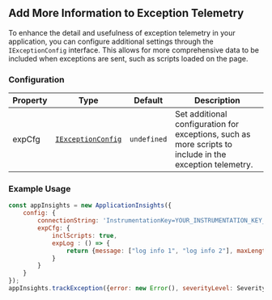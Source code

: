 ## Add More Information to Exception Telemetry

To enhance the detail and usefulness of exception telemetry in your application, you can configure additional settings through the `IExceptionConfig` interface. This allows for more comprehensive data to be included when exceptions are sent, such as scripts loaded on the page.

### Configuration

| Property | Type | Default | Description |
| --- | --- | --- | --- |
| expCfg | [`IExceptionConfig`](https://github.com/microsoft/ApplicationInsights-JS/blob/main/shared/AppInsightsCommon/src/Interfaces/IExceptionTelemetry.ts) | `undefined` | Set additional configuration for exceptions, such as more scripts to include in the exception telemetry. |

### Example Usage
```js
const appInsights = new ApplicationInsights({
    config: {
        connectionString: 'InstrumentationKey=YOUR_INSTRUMENTATION_KEY_GOES_HERE',
        expCfg: {
            inclScripts: true,
            expLog : () => {
                return {message: ["log info 1", "log info 2"], maxLength: 100};
            }
        }
    }
});
appInsights.trackException({error: new Error(), severityLevel: SeverityLevel.Critical});
```
